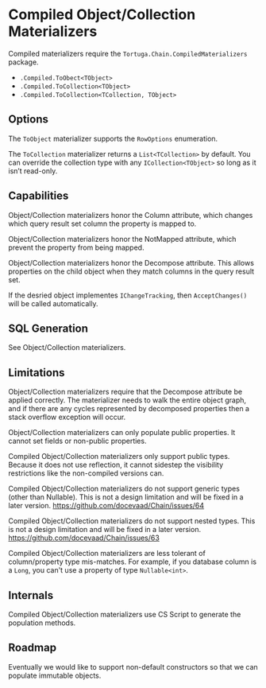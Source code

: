 ﻿# Compiled Object/Collection Materializers

Compiled materializers require the `Tortuga.Chain.CompiledMaterializers` package. 

* `.Compiled.ToObect<TObject>`
* `.Compiled.ToCollection<TObject>`
* `.Compiled.ToCollection<TCollection, TObject>`

## Options

The `ToObject` materializer supports the `RowOptions` enumeration.

The `ToCollection` materializer returns a `List<TCollection>` by default. You can override the collection type with any `ICollection<TObject>` so long as it isn’t read-only.

## Capabilities

Object/Collection materializers honor the Column attribute, which changes which query result set column the property is mapped to.

Object/Collection materializers honor the NotMapped attribute, which prevent the property from being mapped.

Object/Collection materializers honor the Decompose attribute. This allows properties on the child object when they match columns in the query result set.

If the desried object implementes `IChangeTracking`, then `AcceptChanges()` will be called automatically.

## SQL Generation

See Object/Collection materializers.

## Limitations

Object/Collection materializers require that the Decompose attribute be applied correctly. The materializer needs to walk the entire object graph, and if there are any cycles represented by decomposed properties then a stack overflow exception will occur.

Object/Collection materializers can only populate public properties. It cannot set fields or non-public properties.

Compiled Object/Collection materializers only support public types. Because it does not use reflection, it cannot sidestep the visibility restrictions like the non-compiled versions can.

Compiled Object/Collection materializers do not support generic types (other than Nullable<T>). This is not a design limitation and will be fixed in a later version. https://github.com/docevaad/Chain/issues/64

Compiled Object/Collection materializers do not support nested types. This is not a design limitation and will be fixed in a later version. https://github.com/docevaad/Chain/issues/63

Compiled Object/Collection materializers are less tolerant of column/property type mis-matches. For example, if you database column is a `Long`, you can't use a property of type `Nullable<int>`.

## Internals

Compiled Object/Collection materializers use CS Script to generate the population methods.

## Roadmap

Eventually we would like to support non-default constructors so that we can populate immutable objects.

